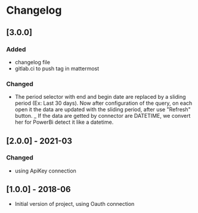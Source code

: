 # Changelog

## [3.0.0]
### Added
 - changelog file
 - gitlab.ci to push tag in mattermost
### Changed
 - The period selector with end and begin date are replaced by a sliding period (Ex: Last 30 days).
   Now after configuration of the query, on each open it the data are updated with the sliding period, after use "Refresh" button.
 _ If the data are getted by connector are DATETIME, we convert her for PowerBi detect it like a datetime.  

## [2.0.0] - 2021-03
### Changed
 - using ApiKey connection

## [1.0.0] - 2018-06
 - Initial version of project, using Oauth connection
    
